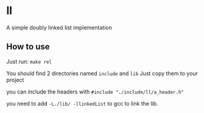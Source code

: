 # ll
A simple doubly linked list implementation

## How to use
Just run: `make rel`

You should find 2 directories named `include` and `lib`
Just copy them to your project

you can include the headers with `#include "./include/ll/a_header.h"`

you need to add `-L./lib/ -llinkedList` to gcc to link the lib.
